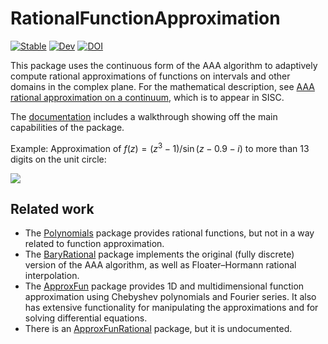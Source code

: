 # RationalFunctionApproximation

[![Stable](https://img.shields.io/badge/docs-stable-blue.svg)](https://complexvariables.github.io/RationalFunctionApproximation.jl/stable/)
[![Dev](https://img.shields.io/badge/docs-dev-blue.svg)](https://complexvariables.github.io/RationalFunctionApproximation.jl/dev/)
[![DOI](https://zenodo.org/badge/DOI/10.5281/zenodo.15446359.svg)](https://doi.org/10.5281/zenodo.15446359)

This package uses the continuous form of the AAA algorithm to adaptively compute rational approximations of functions on intervals and other domains in the complex plane.  For the mathematical description, see [AAA rational approximation on a continuum](https://arxiv.org/abs/2305.03677), which is to appear in SISC.

The [documentation](https://complexvariables.github.io/RationalFunctionApproximation.jl/stable/) includes a walkthrough showing off the main capabilities of the package.

Example: Approximation of $f(z) = (z^3 - 1) / \sin(z - 0.9 - i)$ to more than 13 digits on the unit circle:

![](https://complexvariables.github.io/RationalFunctionApproximation.jl/stable/index-099466ee.png)

## Related work

* The [Polynomials](https://juliamath.github.io/Polynomials.jl/stable/) package provides rational functions, but not in a way related to function approximation.
* The [BaryRational](https://juliahub.com/ui/Packages/General/BaryRational) package implements the original (fully discrete) version of the AAA algorithm, as well as Floater–Hormann rational interpolation.
* The [ApproxFun](https://juliaapproximation.github.io/ApproxFun.jl/stable) package provides 1D and multidimensional function approximation using Chebyshev polynomials and Fourier series. It also has extensive functionality for manipulating the approximations and for solving differential equations.
* There is an [ApproxFunRational](https://github.com/tomtrogdon/ApproxFunRational.jl) package, but it is undocumented.